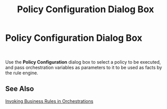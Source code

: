 ﻿---
title: Policy Configuration Dialog Box
TOCTitle: Policy Configuration Dialog Box
ms:assetid: bf4a79e2-7079-414f-a3b4-af0ea5efc8b4
ms:mtpsurl: https://msdn.microsoft.com/en-us/library/Aa578420(v=BTS.80)
ms:contentKeyID: 51531010
ms.date: 08/30/2017
mtps_version: v=BTS.80
f1_keywords:
- bts10.orch.policy.config
---

# Policy Configuration Dialog Box

 

Use the **Policy Configuration** dialog box to select a policy to be executed, and pass orchestration variables as parameters to it to be used as facts by the rule engine.

## See Also

[Invoking Business Rules in Orchestrations](https://msdn.microsoft.com/en-us/library/aa578014\(v=bts.80\))

